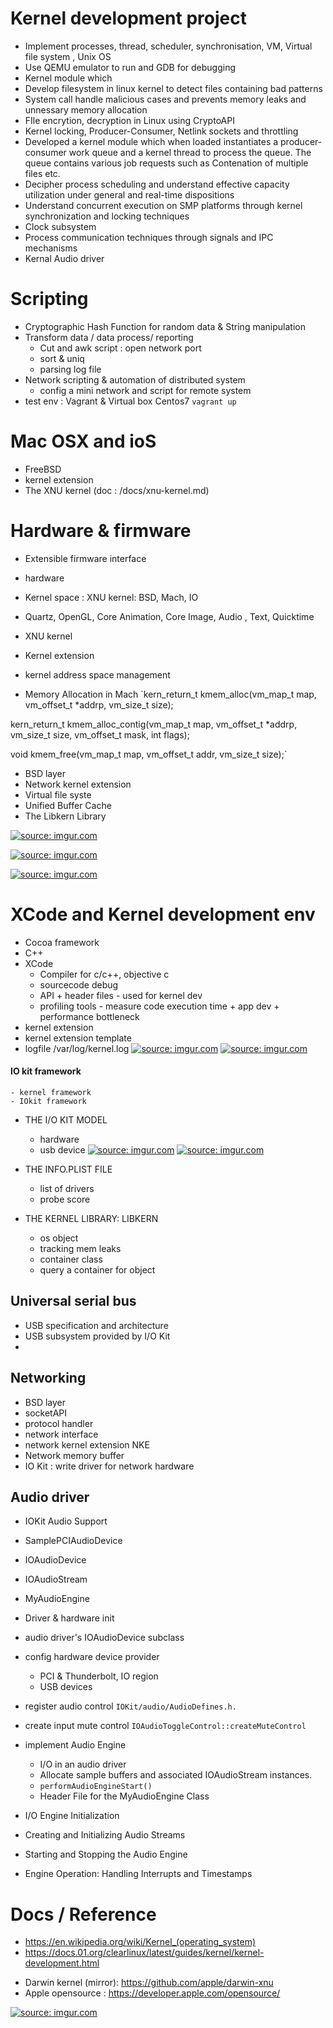 # Kernel development project 
- Implement processes, thread, scheduler, synchronisation, VM, Virtual file system , Unix OS
- Use QEMU emulator to run and GDB for debugging 
- Kernel module which 
- Develop filesystem in linux kernel to detect files containing bad patterns 
- System call handle malicious cases and prevents memory leaks and unnessary memory allocation
- FIle encrytion, decryption in Linux using CryptoAPI
- Kernel locking, Producer-Consumer, Netlink sockets and throttling 
- Developed a kernel module which when loaded instantiates a producer-consumer work queue and a kernel thread to process the queue. The queue contains various job requests such as  Contenation of multiple files etc.
- Decipher process scheduling and understand effective capacity utilization under general and real-time dispositions
- Understand concurrent execution on SMP platforms through kernel synchronization and locking techniques
- Clock subsystem
- Process communication techniques through signals and IPC mechanisms
- Kernal Audio driver 

# Scripting 
+ Cryptographic Hash Function for random data & String manipulation 
+ Transform data / data process/ reporting
    + Cut and awk script : open network port 
    + sort & uniq
    + parsing log file 
+ Network scripting & automation of distributed system 
    + config a mini network and script for remote system 
+ test env : Vagrant & Virtual box Centos7 `vagrant up`
# Mac OSX and ioS 
+ FreeBSD 
+ kernel extension 
+ The XNU kernel (doc : /docs/xnu-kernel.md)

# Hardware & firmware 
+ Extensible firmware interface 
+ hardware

+ Kernel space : XNU kernel: BSD, Mach, IO 
+ Quartz, OpenGL, Core Animation, Core Image, Audio , Text, Quicktime
+ XNU kernel 
+ Kernel extension 
+ kernel address space management 
+ Memory Allocation in Mach 
`kern_return_t kmem_alloc(vm_map_t map, vm_offset_t *addrp, vm_size_t  size);

kern_return_t kmem_alloc_contig(vm_map_t map, vm_offset_t *addrp,
                                vm_size_t size, vm_offset_t mask, int flags);

void kmem_free(vm_map_t map, vm_offset_t addr, vm_size_t size);`

+ BSD layer 
+ Network kernel extension 
+ Virtual file syste 
+ Unified Buffer Cache
+ The Libkern Library 


<a href="https://imgur.com/8AA7FKO"><img src="https://i.imgur.com/8AA7FKO.png" title="source: imgur.com" /></a>

<a href="https://imgur.com/H7PCoiz"><img src="https://i.imgur.com/H7PCoiz.png" title="source: imgur.com" /></a>

<a href="https://imgur.com/8Qi4QXj"><img src="https://i.imgur.com/8Qi4QXj.png" title="source: imgur.com" /></a>

# XCode and Kernel development env
+ Cocoa framework 
+ C++ 
+ XCode 
    + Compiler for c/c++, objective c 
    + sourcecode debug
    + API + header files - used for kernel dev 
    + profiling tools - measure code execution time + app dev + performance bottleneck 
+ kernel extension 
+ kernel extension template 
+ logfile /var/log/kernel.log 
<a href="https://imgur.com/a35XdK1"><img src="https://i.imgur.com/a35XdK1.png" title="source: imgur.com" /></a>
<a href="https://imgur.com/E02Gnj7"><img src="https://i.imgur.com/E02Gnj7.png" title="source: imgur.com" /></a>

#### IO kit framework 
    - kernel framework
    - IOkit framework 
- THE I/O KIT MODEL 
    - hardware 
    - usb device 
<a href="https://imgur.com/enuOLoG"><img src="https://i.imgur.com/enuOLoG.png" title="source: imgur.com" /></a>
<a href="https://imgur.com/AaBLcGt"><img src="https://i.imgur.com/AaBLcGt.png" title="source: imgur.com" /></a>
- THE INFO.PLIST FILE
    - list of drivers 
    - probe score 
    
- THE KERNEL LIBRARY: LIBKERN
    - os object 
    - tracking mem leaks 
    - container class
    - query a container for object



## Universal serial bus 
- USB specification and architecture
- USB subsystem provided by I/O Kit
- 

## Networking 
- BSD layer 
- socketAPI 
- protocol handler 
- network interface 
- network kernel extension NKE 
- Network memory buffer 
- IO Kit : write driver for network hardware 


## Audio driver 
- IOKit Audio Support 
- SamplePCIAudioDevice
- IOAudioDevice
- IOAudioStream

- MyAudioEngine
- Driver & hardware init
- audio driver's IOAudioDevice subclass
- config hardware device provider 
    - PCI & Thunderbolt, IO region 
    - USB devices 

- register audio control `IOKit/audio/AudioDefines.h.`


- create input mute control `IOAudioToggleControl::createMuteControl`

- implement Audio Engine 
    -  I/O in an audio driver
    - Allocate sample buffers and associated IOAudioStream instances.
    - `performAudioEngineStart()`
    - Header File for the MyAudioEngine Class

- I/O Engine Initialization
- Creating and Initializing Audio Streams
- Starting and Stopping the Audio Engine

- Engine Operation: Handling Interrupts and Timestamps







# Docs / Reference 
+ https://en.wikipedia.org/wiki/Kernel_(operating_system)
+ https://docs.01.org/clearlinux/latest/guides/kernel/kernel-development.html 
- Darwin kernel (mirror): https://github.com/apple/darwin-xnu
- Apple opensource : https://developer.apple.com/opensource/


<a href="https://imgur.com/gmWahEy"><img src="https://i.imgur.com/gmWahEy.jpg" title="source: imgur.com" /></a>


